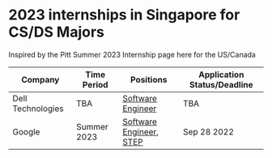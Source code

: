 # 2023 internships in Singapore for CS/DS Majors
Inspired by the Pitt Summer 2023 Internship page here for the US/Canada

| Company | Time Period | Positions | Application Status/Deadline |
| ------- | ----------- | --------- | --------------------------- |
| Dell Technologies | TBA |[Software Engineer](https://jobs.dell.com/job/singapore/software-engineer-undergrad-intern/375/35088709264) | TBA | 
| Google | Summer 2023 | [Software Engineer](https://careers.google.com/jobs/results/135233369534276294-software-engineering-intern-2023/), [STEP](https://careers.google.com/jobs/results/88088266219102918/) |  Sep 28 2022 |
